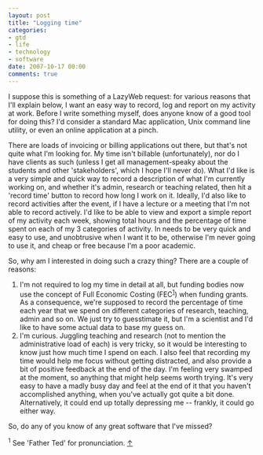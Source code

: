 ```yaml
---
layout: post
title: "Logging time"
categories:
- gtd
- life
- technology
- software
date: 2007-10-17 00:00
comments: true
---
```


<p>I suppose this is something of a LazyWeb request: for various reasons that I'll explain below, I want an easy way to record, log and report on my activity at work. Before I write something myself, does anyone know of a good tool for doing this? I'd consider a standard Mac application, Unix command line utility, or even an online application at a pinch.</p>

<p>There are loads of invoicing or billing applications out there, but that's not quite what I'm looking for. My time isn't billable (unfortunately), nor do I have clients as such (unless I get all management-speaky about the students and other 'stakeholders', which I hope I'll never do). What I'd like is a very simple and quick way to record a description of what I'm currently working on, and whether it's admin, research or teaching related, then hit a 'record time' button to record how long I work on it. Ideally, I'd also like to record activities after the event, if I have a lecture or a meeting that I'm not able to record actively. I'd like to be able to view and export a simple report of my activity each week, showing total hours and the percentage of time spent on each of my 3 categories of activity. In needs to be very quick and easy to use, and unobtrusive when I want it to be, otherwise I'm never going to use it, and cheap or free because I'm a poor academic.</p>

<p>So, why am I interested in doing such a crazy thing? There are a couple of reasons:</p>

<ol>
<li>I'm not required to log my time in detail at all, but funding bodies now use the concept of Full Economic Costing (FEC<sup id="r1-171007"><a href="#f1-171007">1</a></sup>) when funding grants. As a consequence, we're supposed to record the percentage of time each year that we spend on different categories of research, teaching, admin and so on. We just try to guesstimate it, but I'm a scientist and I'd like to have some actual data to base my guess on.</li>
<li>I'm curious. Juggling teaching and research (not to mention the administrative load of each) is very tricky, so it would be interesting to know just how much time I spend on each. I also feel that recording my time would help me focus without getting distracted, and also provide a bit of positive feedback at the end of the day. I'm feeling very swamped at the moment, so anything that might help seems worth trying. It's very easy to have a madly busy day and feel at the end of it that you haven't accomplished anything, when you've actually got quite a bit done. Alternatively, it could end up totally depressing me -- frankly, it could go either way.</li>
</ol>

<p>So, do any of you know of any great software that I've missed?</p>

<p><sup id="f1-171007">1</sup> See 'Father Ted' for pronunciation. <a href="#r1-171007">&uarr;</a></p>


